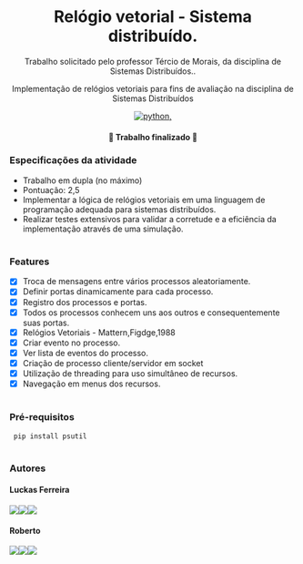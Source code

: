<h1 align="center">  Relógio vetorial - Sistema distribuído. </h1>


<p align="center">Trabalho solicitado pelo professor Tércio de Morais, da disciplina de Sistemas Distribuídos..</p>
<p align="center">Implementação de relógios vetoriais para fins de avaliação na disciplina de Sistemas Distribuídos</p>

<p align="center"> 
  <a href="https://angular.io/">
        <img src="https://img.shields.io/badge/Made%20with-Python-1f425f.svg" alt="python">,
  </a>
</p>


<h4 align="center"> 
	🚧  Trabalho finalizado  🚧
</h4>


### Especificações da atividade
- Trabalho em dupla (no máximo)
- Pontuação: 2,5
- Implementar a lógica de relógios vetoriais em uma linguagem de programação adequada para sistemas distribuídos.
- Realizar testes extensivos para validar a corretude e a eficiência da implementação através de uma simulação.
 #
### Features

- [x] Troca de mensagens entre vários processos aleatoriamente.
- [x] Definir portas dinamicamente para cada processo.
- [x] Registro dos processos e portas.
- [x] Todos os processos conhecem uns aos outros e consequentemente suas portas.
- [x] Relógios Vetoriais - Mattern,Figdge,1988
- [x] Criar evento no processo.
- [x] Ver lista de eventos do processo.
- [x] Criação de processo cliente/servidor em socket
- [x] Utilização de threading para uso simultâneo de recursos.
- [x] Navegação em menus dos recursos.
 #

### Pré-requisitos

     pip install psutil


 #
### Autores
#### Luckas Ferreira
<a href="https://instagram.com/luckas_.ferreira" target="_blank"><img src="https://img.shields.io/badge/-Instagram-%23E4405F?style=for-the-badge&logo=instagram&logoColor=white" target="_blank"></a><a href = "mailto:lucas.ferreira2@arapiraca.ufal.br"><img src="https://img.shields.io/badge/-Gmail-%23333?style=for-the-badge&logo=gmail&logoColor=white" target="_blank"></a><a href="https://www.linkedin.com/in/luckas-ferreira-49a7a219b/" target="_blank"><img src="https://img.shields.io/badge/-LinkedIn-%230077B5?style=for-the-badge&logo=linkedin&logoColor=white" target="_blank"></a>  
  

#### Roberto
<a href="https://instagram.com/jrobertogram" target="_blank"><img src="https://img.shields.io/badge/-Instagram-%23E4405F?style=for-the-badge&logo=instagram&logoColor=white" target="_blank"></a><a href = "mailto:jose.silva9@arapiraca.ufal.br"><img src="https://img.shields.io/badge/-Gmail-%23333?style=for-the-badge&logo=gmail&logoColor=white" target="_blank"></a><a href="https://www.linkedin.com/in/robertogram/" target="_blank"><img src="https://img.shields.io/badge/-LinkedIn-%230077B5?style=for-the-badge&logo=linkedin&logoColor=white" target="_blank"></a> 


